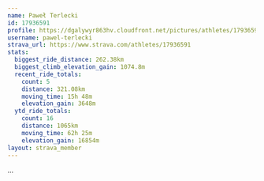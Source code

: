 ```yaml
---
name: Paweł Terlecki
id: 17936591
profile: https://dgalywyr863hv.cloudfront.net/pictures/athletes/17936591/5577025/4/large.jpg
username: pawel-terlecki
strava_url: https://www.strava.com/athletes/17936591
stats:
  biggest_ride_distance: 262.38km
  biggest_climb_elevation_gain: 1074.8m
  recent_ride_totals:
    count: 5
    distance: 321.08km
    moving_time: 15h 48m
    elevation_gain: 3648m
  ytd_ride_totals:
    count: 16
    distance: 1065km
    moving_time: 62h 25m
    elevation_gain: 16854m
layout: strava_member
--- 
```

...

